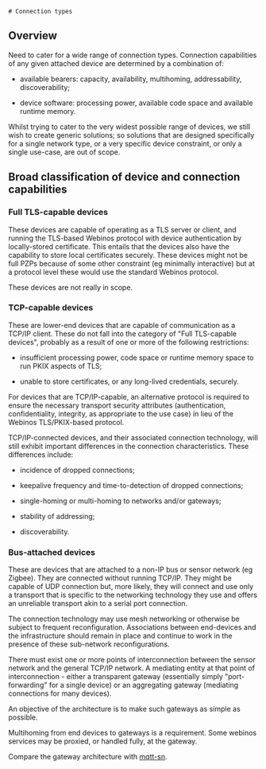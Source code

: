 	# Connection types

## Overview

Need to cater for a wide range of connection types. Connection capabilities of any given attached device are determined by a combination of:

* available bearers: capacity, availability, multihoming, addressability, discoverability;

* device software: processing power, available code space and available runtime memory.

Whilst trying to cater to the very widest possible range of devices, we still wish to create generic solutions; so solutions that are designed specifically for a single network type, or a very specific device constraint, or only a single use-case, are out of scope.

## Broad classification of device and connection capabilities

### Full TLS-capable devices

These devices are capable of operating as a TLS server or client, and running the TLS-based Webinos protocol with device authentication by locally-stored certificate. This entails that the devices also have the capability to store local certificates securely. These devices might not be full PZPs because of some other constraint (eg minimally interactive) but at a protocol level these would use the standard Webinos protocol.

These devices are not really in scope.

### TCP-capable devices

These are lower-end devices that are capable of communication as a TCP/IP client. These do not fall into the category of "Full TLS-capable devices", probably as a result of one or more of the following restrictions:

* insufficient processing power, code space or runtime memory space to run PKIX aspects of TLS;

* unable to store certificates, or any long-lived credentials, securely.

For devices that are TCP/IP-capable, an alternative protocol is required to ensure the necessary transport security attributes (authentication, confidentiality, integrity, as appropriate to the use case) in lieu of the Webinos TLS/PKIX-based protocol.

TCP/IP-connected devices, and their associated connection technology, will still exhibit important differences in the connection characteristics. These differences include:

* incidence of dropped connections;

* keepalive frequency and time-to-detection of dropped connections;

* single-homing or multi-homing to networks and/or gateways;

* stability of addressing;

* discoverability.

### Bus-attached devices

These are devices that are attached to a non-IP bus or sensor network (eg Zigbee). They are connected without running TCP/IP. They might be capable of UDP connection but, more likely, they will connect and use only a transport that is specific to the networking technology they use and offers an unreliable transport akin to a serial port connection.

The connection technology may use mesh networking or otherwise be subject to frequent reconfiguration. Associations between end-devices and the infrastructure should remain in place and continue to work in the presence of these sub-network reconfigurations.

There must exist one or more points of interconnection between the sensor network and the general TCP/IP network. A mediating entity at that point of interconnection - either a transparent gateway (essentially simply "port-forwarding" for a single device) or an aggregating gateway (mediating connections for many devices).

An objective of the architecture is to make such gateways as simple as possible.

Multihoming from end devices to gateways is a requirement.
Some webinos services may be proxied, or handled fully, at the gateway.

Compare the gateway architecture with [mqtt-sn](http://mqtt.org/new/wp-content/uploads/2009/06/MQTT-SN_spec_v1.2.pdf).
